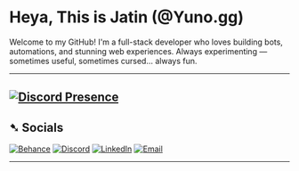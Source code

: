 # Heya, This is Jatin (@Yuno.gg)

Welcome to my GitHub! I'm a full-stack developer who loves building bots, automations, and stunning web experiences. Always experimenting — sometimes useful, sometimes cursed... always fun.

---

<!-- ## Discord Presence ( Under Construction)

[![Discord Card](https://discord-card-eight.vercel.app/api/card)](https://discord.com/users/1102123627438153738)

<sub>Auto-updated via Lanyard API</sub> -->


[![Discord Presence](https://lanyard.cnrad.dev/api/1102123627438153738?theme=dark&bg=1e1e2e&borderRadius=10)](https://discord.gg/svm7yjkeBp )
---

## ➷ Socials

[![Behance](https://img.shields.io/badge/Behance-1d1d1d?style=flat-square&logo=behance&logoColor=white)](https://www.behance.net/xdemongraphicz)
[![Discord](https://img.shields.io/badge/Discord-1d1d1d?style=flat-square&logo=discord&logoColor=white)](https://discord.gg/svm7yjkeBp)
[![LinkedIn](https://custom-icon-badges.demolab.com/badge/LinkedIn-1d1d1d.svg?logo=linkedin&logoColor=white)](https://www.linkedin.com/in/jatin-gupta-34b5b7226/)
[![Email](https://img.shields.io/badge/Email-1d1d1d?style=flat-square&logo=gmail&logoColor=white)](mailto:jatinguptapvt@gmail.com)



---

